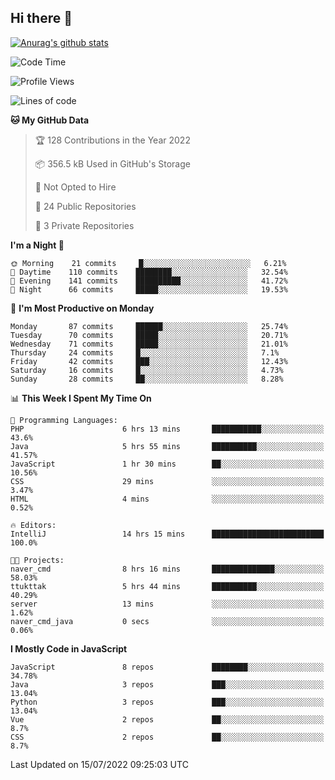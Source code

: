 ## Hi there 👋

[![Anurag's github stats](https://github-readme-stats.vercel.app/api?username=Songwonseok)](https://github.com/anuraghazra/github-readme-stats)



<!--START_SECTION:waka-->
![Code Time](http://img.shields.io/badge/Code%20Time-1%2C616%20hrs%2010%20mins-blue)

![Profile Views](http://img.shields.io/badge/Profile%20Views-0-blue)

![Lines of code](https://img.shields.io/badge/From%20Hello%20World%20I%27ve%20Written-3%20Million%20lines%20of%20code-blue)

**🐱 My GitHub Data** 

> 🏆 128 Contributions in the Year 2022
 > 
> 📦 356.5 kB Used in GitHub's Storage 
 > 
> 🚫 Not Opted to Hire
 > 
> 📜 24 Public Repositories 
 > 
> 🔑 3 Private Repositories  
 > 
**I'm a Night 🦉** 

```text
🌞 Morning    21 commits     █░░░░░░░░░░░░░░░░░░░░░░░░   6.21% 
🌆 Daytime    110 commits    ████████░░░░░░░░░░░░░░░░░   32.54% 
🌃 Evening    141 commits    ██████████░░░░░░░░░░░░░░░   41.72% 
🌙 Night      66 commits     █████░░░░░░░░░░░░░░░░░░░░   19.53%

```
📅 **I'm Most Productive on Monday** 

```text
Monday       87 commits     ██████░░░░░░░░░░░░░░░░░░░   25.74% 
Tuesday      70 commits     █████░░░░░░░░░░░░░░░░░░░░   20.71% 
Wednesday    71 commits     █████░░░░░░░░░░░░░░░░░░░░   21.01% 
Thursday     24 commits     █░░░░░░░░░░░░░░░░░░░░░░░░   7.1% 
Friday       42 commits     ███░░░░░░░░░░░░░░░░░░░░░░   12.43% 
Saturday     16 commits     █░░░░░░░░░░░░░░░░░░░░░░░░   4.73% 
Sunday       28 commits     ██░░░░░░░░░░░░░░░░░░░░░░░   8.28%

```


📊 **This Week I Spent My Time On** 

```text
💬 Programming Languages: 
PHP                      6 hrs 13 mins       ███████████░░░░░░░░░░░░░░   43.6% 
Java                     5 hrs 55 mins       ██████████░░░░░░░░░░░░░░░   41.57% 
JavaScript               1 hr 30 mins        ██░░░░░░░░░░░░░░░░░░░░░░░   10.56% 
CSS                      29 mins             ░░░░░░░░░░░░░░░░░░░░░░░░░   3.47% 
HTML                     4 mins              ░░░░░░░░░░░░░░░░░░░░░░░░░   0.52%

🔥 Editors: 
IntelliJ                 14 hrs 15 mins      █████████████████████████   100.0%

🐱‍💻 Projects: 
naver_cmd                8 hrs 16 mins       ██████████████░░░░░░░░░░░   58.03% 
ttukttak                 5 hrs 44 mins       ██████████░░░░░░░░░░░░░░░   40.29% 
server                   13 mins             ░░░░░░░░░░░░░░░░░░░░░░░░░   1.62% 
naver_cmd_java           0 secs              ░░░░░░░░░░░░░░░░░░░░░░░░░   0.06%

```

**I Mostly Code in JavaScript** 

```text
JavaScript               8 repos             ████████░░░░░░░░░░░░░░░░░   34.78% 
Java                     3 repos             ███░░░░░░░░░░░░░░░░░░░░░░   13.04% 
Python                   3 repos             ███░░░░░░░░░░░░░░░░░░░░░░   13.04% 
Vue                      2 repos             ██░░░░░░░░░░░░░░░░░░░░░░░   8.7% 
CSS                      2 repos             ██░░░░░░░░░░░░░░░░░░░░░░░   8.7%

```



 Last Updated on 15/07/2022 09:25:03 UTC
<!--END_SECTION:waka-->

